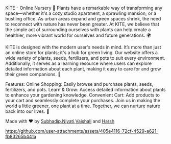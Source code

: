KITE - Online Nursery 🌿
Plants have a remarkable way of transforming any space—whether it's a cozy studio apartment, a sprawling mansion, or a bustling office. As urban areas expand and green spaces shrink, the need to reconnect with nature has never been greater. At KITE, we believe that the simple act of surrounding ourselves with plants can help create a healthier, more vibrant world for ourselves and future generations. 🌍

KITE is designed with the modern user's needs in mind. It’s more than just an online store for plants; it's a hub for green living. Our website offers a wide variety of plants, seeds, fertilizers, and pots to suit every environment. Additionally, it serves as a learning resource where users can explore detailed information about each plant, making it easy to care for and grow their green companions. 🌱

Features:
Online Shopping: Easily browse and purchase plants, seeds, fertilizers, and pots.
Learn & Grow: Access detailed information about plants to enhance your gardening knowledge.
Convenient Cart: Add products to your cart and seamlessly complete your purchases.
Join us in making the world a little greener, one plant at a time. Together, we can nurture nature back into our lives. 🌿

Made with ❤️ by [Subhadip](https://github.com/subh1416),[Niyati](https://github.com/Niyati1206),[Vaishali](https://github.com/Vaishali021103) and [Harsh](https://github.com/sardaharsh)

https://github.com/user-attachments/assets/405e4116-72cf-4529-a621-fb83265b441a

